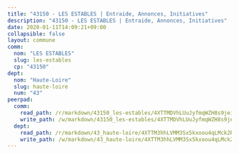 ```yaml
---
title: "43150 - LES ESTABLES | Entraide, Annonces, Initiatives"
description: "43150 - LES ESTABLES | Entraide, Annonces, Initiatives"
date: 2020-01-11T14:09:21+09:00
collapsible: false
layout: commune
comm:
  nom: "LES ESTABLES"
  slug: les-estables
  cp: "43150"
dept:
  nom: "Haute-Loire"
  slug: haute-loire
  num: "43"
peerpad:
  comm:
    read_path: /r/markdown/43150_les-estables/4XTTMDVhLUuJyfmqWZH8s9jeiHwkmxCmiA1h9FtHUr6SxH9jz
    write_path: /w/markdown/43150_les-estables/4XTTMDVhLUuJyfmqWZH8s9jeiHwkmxCmiA1h9FtHUr6SxH9jz-K3TgUQJmzCm1nQ8A5xBBBzNMqQPzjMvSF8HPyU1ayRENt3sRp6K9kqXMXEJS6q1RNwDLA4Xotp8EZJL8PjHxp8Ryg8tmnXp9YcFSXtxwyrEArQ8r46PeFYUCpkVAbYyNfHg8bPJU
  dept:
    read_path: /r/markdown/43_haute-loire/4XTTM3hhLVMM3Sx5kxoou4qLMck2RjGiJF8bjxPuKy3VyRdWX
    write_path: /w/markdown/43_haute-loire/4XTTM3hhLVMM3Sx5kxoou4qLMck2RjGiJF8bjxPuKy3VyRdWX-K3TgTnndWXCUw13Pw3gJoEo9qHUCGXZ4frH2coLZWWDcoWKo22cU2VNENpi117F5bi6bu3WHMPd2VTrETU2R5owQhCBrUQgvCKerk4NqeDhN66egG9mHY8CCfEckbCp9SecEdL6b
---
```


